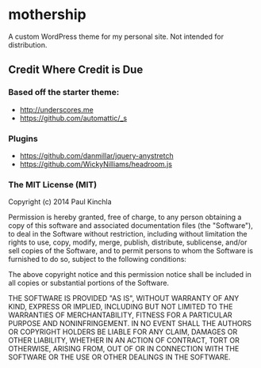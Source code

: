 # mothership

A custom WordPress theme for my personal site. Not intended for distribution.   

## Credit Where Credit is Due

### Based off the starter theme:

- http://underscores.me
- https://github.com/automattic/_s

### Plugins

- https://github.com/danmillar/jquery-anystretch  
- https://github.com/WickyNilliams/headroom.js

### The MIT License (MIT)

Copyright (c) 2014 Paul Kinchla

Permission is hereby granted, free of charge, to any person obtaining a copy
of this software and associated documentation files (the "Software"), to deal
in the Software without restriction, including without limitation the rights
to use, copy, modify, merge, publish, distribute, sublicense, and/or sell
copies of the Software, and to permit persons to whom the Software is
furnished to do so, subject to the following conditions:

The above copyright notice and this permission notice shall be included in
all copies or substantial portions of the Software.

THE SOFTWARE IS PROVIDED "AS IS", WITHOUT WARRANTY OF ANY KIND, EXPRESS OR
IMPLIED, INCLUDING BUT NOT LIMITED TO THE WARRANTIES OF MERCHANTABILITY,
FITNESS FOR A PARTICULAR PURPOSE AND NONINFRINGEMENT. IN NO EVENT SHALL THE
AUTHORS OR COPYRIGHT HOLDERS BE LIABLE FOR ANY CLAIM, DAMAGES OR OTHER
LIABILITY, WHETHER IN AN ACTION OF CONTRACT, TORT OR OTHERWISE, ARISING FROM,
OUT OF OR IN CONNECTION WITH THE SOFTWARE OR THE USE OR OTHER DEALINGS IN
THE SOFTWARE.  


